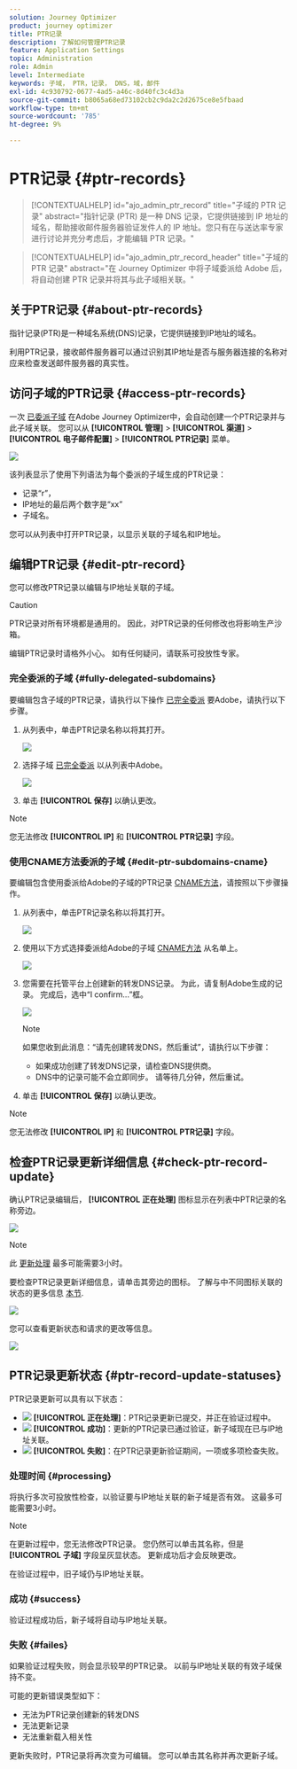 ```yaml
---
solution: Journey Optimizer
product: journey optimizer
title: PTR记录
description: 了解如何管理PTR记录
feature: Application Settings
topic: Administration
role: Admin
level: Intermediate
keywords: 子域， PTR，记录， DNS，域，邮件
exl-id: 4c930792-0677-4ad5-a46c-8d40fc3c4d3a
source-git-commit: b8065a68ed73102cb2c9da2c2d2675ce8e5fbaad
workflow-type: tm+mt
source-wordcount: '785'
ht-degree: 9%

---
```


# PTR记录 {#ptr-records}

>[!CONTEXTUALHELP]
>id="ajo_admin_ptr_record"
>title="子域的 PTR 记录"
>abstract="指针记录 (PTR) 是一种 DNS 记录，它提供链接到 IP 地址的域名，帮助接收邮件服务器验证发件人的 IP 地址。您只有在与送达率专家进行讨论并充分考虑后，才能编辑 PTR 记录。"

>[!CONTEXTUALHELP]
>id="ajo_admin_ptr_record_header"
>title="子域的 PTR 记录"
>abstract="在 Journey Optimizer 中将子域委派给 Adobe 后，将自动创建 PTR 记录并将其与此子域相关联。"

## 关于PTR记录 {#about-ptr-records}

指针记录(PTR)是一种域名系统(DNS)记录，它提供链接到IP地址的域名。

利用PTR记录，接收邮件服务器可以通过识别其IP地址是否与服务器连接的名称对应来检查发送邮件服务器的真实性。

## 访问子域的PTR记录 {#access-ptr-records}

一次 [已委派子域](delegate-subdomain.md) 在Adobe Journey Optimizer中，会自动创建一个PTR记录并与此子域关联。 您可以从 **[!UICONTROL 管理]** > **[!UICONTROL 渠道]** > **[!UICONTROL 电子邮件配置]** > **[!UICONTROL PTR记录]** 菜单。

![](assets/ptr-records.png)

该列表显示了使用下列语法为每个委派的子域生成的PTR记录：

* 记录“r”，
* IP地址的最后两个数字是“xx”
* 子域名。

您可以从列表中打开PTR记录，以显示关联的子域名和IP地址。

## 编辑PTR记录 {#edit-ptr-record}

您可以修改PTR记录以编辑与IP地址关联的子域。

>[!CAUTION]
>
>PTR记录对所有环境都是通用的。 因此，对PTR记录的任何修改也将影响生产沙箱。
>
>编辑PTR记录时请格外小心。 如有任何疑问，请联系可投放性专家。

### 完全委派的子域 {#fully-delegated-subdomains}

要编辑包含子域的PTR记录，请执行以下操作 [已完全委派](delegate-subdomain.md#full-subdomain-delegation) 要Adobe，请执行以下步骤。

1. 从列表中，单击PTR记录名称以将其打开。

   ![](assets/ptr-record-select.png)

1. 选择子域 [已完全委派](delegate-subdomain.md#full-subdomain-delegation) 以从列表中Adobe。

   ![](assets/ptr-record-subdomain.png)

1. 单击 **[!UICONTROL 保存]** 以确认更改。

>[!NOTE]
>
>您无法修改 **[!UICONTROL IP]** 和 **[!UICONTROL PTR记录]** 字段。

### 使用CNAME方法委派的子域 {#edit-ptr-subdomains-cname}

要编辑包含使用委派给Adobe的子域的PTR记录 [CNAME方法](delegate-subdomain.md#cname-subdomain-delegation)，请按照以下步骤操作。

1. 从列表中，单击PTR记录名称以将其打开。

   ![](assets/ptr-record-select-cname.png)

1. 使用以下方式选择委派给Adobe的子域 [CNAME方法](delegate-subdomain.md#cname-subdomain-delegation) 从名单上。

   ![](assets/ptr-record-subdomain-cname.png)

1. 您需要在托管平台上创建新的转发DNS记录。 为此，请复制Adobe生成的记录。 完成后，选中“I confirm...”框。

   ![](assets/ptr-record-subdomain-confirm.png)

   >[!NOTE]
   >
   >如果您收到此消息：“请先创建转发DNS，然后重试”，请执行以下步骤：
   >   * 如果成功创建了转发DNS记录，请检查DNS提供商。
   >   * DNS中的记录可能不会立即同步。 请等待几分钟，然后重试。


1. 单击 **[!UICONTROL 保存]** 以确认更改。

>[!NOTE]
>
>您无法修改 **[!UICONTROL IP]** 和 **[!UICONTROL PTR记录]** 字段。

## 检查PTR记录更新详细信息 {#check-ptr-record-update}

确认PTR记录编辑后， **[!UICONTROL 正在处理]** 图标显示在列表中PTR记录的名称旁边。

![](assets/ptr-record-updating.png)

>[!NOTE]
>
>此 [更新处理](#processing) 最多可能需要3小时。

要检查PTR记录更新详细信息，请单击其旁边的图标。 了解与中不同图标关联的状态的更多信息 [本节](#ptr-record-update-statuses).

![](assets/ptr-record-recent-update.png)

您可以查看更新状态和请求的更改等信息。

![](assets/ptr-record-updates.png)

## PTR记录更新状态 {#ptr-record-update-statuses}

PTR记录更新可以具有以下状态：

* ![](assets/do-not-localize/ptr-record-processing.png) **[!UICONTROL 正在处理]**：PTR记录更新已提交，并正在验证过程中。
* ![](assets/do-not-localize/ptr-record-success.png) **[!UICONTROL 成功]**：更新的PTR记录已通过验证，新子域现在已与IP地址关联。
* ![](assets/do-not-localize/ptr-record-failed.png) **[!UICONTROL 失败]**：在PTR记录更新验证期间，一项或多项检查失败。

### 处理时间 {#processing}

将执行多次可投放性检查，以验证要与IP地址关联的新子域是否有效。 这最多可能需要3小时。

>[!NOTE]
>
>在更新过程中，您无法修改PTR记录。 您仍然可以单击其名称，但是 **[!UICONTROL 子域]** 字段呈灰显状态。 更新成功后才会反映更改。

在验证过程中，旧子域仍与IP地址关联。

### 成功 {#success}

验证过程成功后，新子域将自动与IP地址关联。

### 失败 {#failes}

如果验证过程失败，则会显示较早的PTR记录。 以前与IP地址关联的有效子域保持不变。

可能的更新错误类型如下：
* 无法为PTR记录创建新的转发DNS
* 无法更新记录
* 无法重新载入相关性

更新失败时，PTR记录将再次变为可编辑。 您可以单击其名称并再次更新子域。

